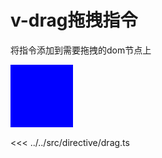 # v-drag拖拽指令

将指令添加到需要拖拽的dom节点上

<div class="drag-container">
  <div v-drag class="drag-box"></div>
</div>

<<< ../../src/directive/drag.ts

<script lang="ts" setup>
import drag from '../../src/directive/drag.ts'
const vDrag = drag
</script>

<style>
button {
  border: 1px solid #CCCCCC;
}
.drag-container {
  position: relative;
  height: 100px;
  margin-bottom: 16px;
  /* border: 1px solid #CCCCCC; */
}
.drag-box {
  width: 100px;
  height: 100px;
  background: blue;
  z-index: 9;
}
</style>
